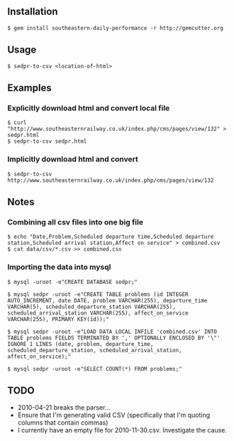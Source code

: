 ## Installation

    $ gem install southeastern-daily-performance -r http://gemcutter.org

## Usage

    $ sedpr-to-csv <location-of-html>

## Examples

### Explicitly download html and convert local file

    $ curl "http://www.southeasternrailway.co.uk/index.php/cms/pages/view/132" > sedpr.html
    $ sedpr-to-csv sedpr.html


### Implicitly download html and convert

    $ sedpr-to-csv http://www.southeasternrailway.co.uk/index.php/cms/pages/view/132
    
## Notes

### Combining all csv files into one big file

    $ echo "Date,Problem,Scheduled departure time,Scheduled departure station,Scheduled arrival station,Affect on service" > combined.csv
    $ cat data/csv/*.csv >> combined.csv
    
### Importing the data into mysql
  
    $ mysql -uroot -e"CREATE DATABASE sedpr;"

    $ mysql sedpr -uroot -e"CREATE TABLE problems (id INTEGER AUTO_INCREMENT, date DATE, problem VARCHAR(255), departure_time VARCHAR(5), scheduled_departure_station VARCHAR(255), scheduled_arrival_station VARCHAR(255), affect_on_service VARCHAR(255), PRIMARY KEY(id));"
    
    $ mysql sedpr -uroot -e"LOAD DATA LOCAL INFILE 'combined.csv' INTO TABLE problems FIELDS TERMINATED BY ',' OPTIONALLY ENCLOSED BY '\"' IGNORE 1 LINES (date, problem, departure_time, scheduled_departure_station, scheduled_arrival_station, affect_on_service);"
    
    $ mysql sedpr -uroot -e"SELECT COUNT(*) FROM problems;"
    

## TODO

* 2010-04-21 breaks the parser...
* Ensure that I'm generating valid CSV (specifically that I'm quoting columns that contain commas)
* I currently have an empty file for 2010-11-30.csv.  Investigate the cause.